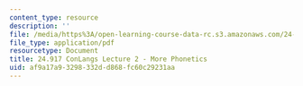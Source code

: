 ```yaml
---
content_type: resource
description: ''
file: /media/https%3A/open-learning-course-data-rc.s3.amazonaws.com/24-917-conlangs-how-to-construct-a-language-fall-2018/af9a17a93298332dd868fc60c29231aa_MIT24_917f18_lec2_phonet2.pdf
file_type: application/pdf
resourcetype: Document
title: 24.917 ConLangs Lecture 2 - More Phonetics
uid: af9a17a9-3298-332d-d868-fc60c29231aa
---
```


